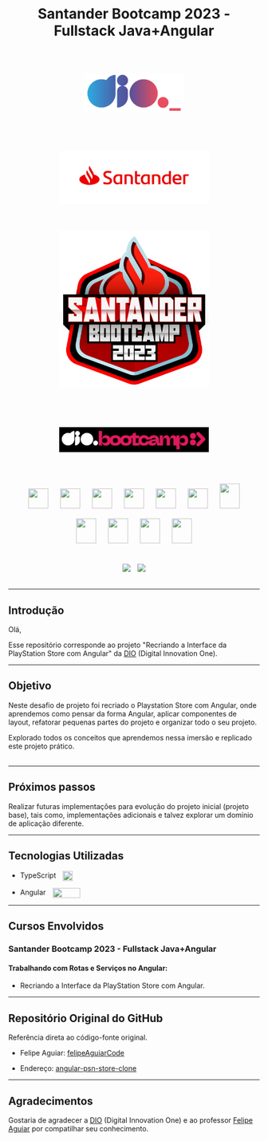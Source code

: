 <div align="center">
    <h1>Santander Bootcamp 2023 - Fullstack Java+Angular</h1>
</div>

<div align="center">
    <img src="assets\images\dio-logo.png" width="200" height="" hspace="25" style="margin:50px">
    <img src="assets\images\santander-logo.png" width="300" height="" hspace="25" style="margin:25px">
</div>

<div align="center"><img src="assets\images\bootcamp-santander.png" width="300" height="" hspace="" style="margin: 25px">
</div>

<div align="center"> <img src="assets\images\bootcamp-dio.png" width="300" height="" hspace="10" style="margin: 50px"/>
</div> 


<div align="center">
    <img src="https://cdn.jsdelivr.net/gh/devicons/devicon/icons/git/git-original.svg" width="40" height="40" hspace="10" style="margin: 10px"/>
    <img src="https://cdn.jsdelivr.net/gh/devicons/devicon/icons/html5/html5-original.svg" width="40" height="40" style="margin: 10px"/>
    <img src="https://cdn.jsdelivr.net/gh/devicons/devicon/icons/css3/css3-original.svg" width="40" height="40" style="margin: 10px"/>
    <img src="https://cdn.jsdelivr.net/gh/devicons/devicon/icons/javascript/javascript-original.svg" width="40" height="40" style="margin: 10px"/>
    <img src="https://cdn.jsdelivr.net/gh/devicons/devicon/icons/typescript/typescript-original.svg" width="40" height="40" style="margin: 10px"/>
    <img src="https://cdn.jsdelivr.net/gh/devicons/devicon/icons/angularjs/angularjs-original.svg" width="40" height="40" hspace="10" style="margin: 10px"/>

<img src="https://cdn.jsdelivr.net/gh/devicons/devicon/icons/java/java-original.svg" width="40" height="50" hspace="10" style="margin: 10px"/>
<img src="https://cdn.jsdelivr.net/gh/devicons/devicon/icons/spring/spring-original.svg" width="40" height="50" hspace="10" style="margin: 10px"/>    
<img src="https://cdn.jsdelivr.net/gh/devicons/devicon/icons/mysql/mysql-original.svg" width="40" height="50" hspace="10" style="margin: 10px"/>
<img src="https://cdn.jsdelivr.net/gh/devicons/devicon/icons/postgresql/postgresql-original.svg" width="40" height="50" hspace="10" style="margin: 10px"/>
<img src="https://cdn.jsdelivr.net/gh/devicons/devicon/icons/mongodb/mongodb-original.svg" width="40" height="50" hspace="10" style="margin: 10px"/>          
</div>
<br>

</p>
<div align="center">
    <img src="https://img.shields.io/badge/IN%C3%8DCIO-17%2F08%2F2023-green" hspace="5"/>
    <img src="https://img.shields.io/badge/T%C3%89RMINO-22%2F10%2F2023-red" hspace="5"/>
</div>
<br>
<hr>


## Introdução
Olá,

Esse repositório corresponde ao projeto "Recriando a Interface da PlayStation Store com Angular" da [DIO](https://www.dio.me/) (Digital Innovation One).

<hr>

## Objetivo

Neste desafio de projeto foi recriado o Playstation Store com Angular, onde aprendemos como pensar da forma Angular, aplicar componentes de layout, refatorar pequenas partes do projeto e organizar todo o seu projeto.

Explorado todos os conceitos que aprendemos nessa imersão e replicado este projeto prático. 
<br><br>
<hr>

## Próximos passos

Realizar futuras implementações para evolução do projeto inicial (projeto base), tais como, implementações adicionais e talvez explorar um domínio de aplicação diferente.
<hr>

## Tecnologias Utilizadas

- TypeScript <img align=center src="https://cdn.jsdelivr.net/gh/devicons/devicon/icons/typescript/typescript-original.svg" width="20" height="20" hspace="5" style="margin-left: 10px"/>

- Angular <img align=center src="https://cdn.jsdelivr.net/gh/devicons/devicon/icons/angularjs/angularjs-original.svg" width="55" height="20" hspace="5" style="margin-left: 10px"/>
<hr>       

## Cursos Envolvidos
### **Santander Bootcamp 2023 - Fullstack Java+Angular** 
#### **Trabalhando com Rotas e Serviços no Angular:**

- Recriando a Interface da PlayStation Store com Angular.
<hr>

## Repositório Original do GitHub

Referência direta ao código-fonte original.

- Felipe Aguiar: [felipeAguiarCode](https://github.com/felipeAguiarCode)

- Endereço: [angular-psn-store-clone](https://github.com/felipeAguiarCode/angular-psn-store-clone)
<hr>

## Agradecimentos
Gostaria de agradecer a [DIO](https://www.dio.me/) (Digital Innovation One) e ao professor [Felipe Aguiar](https://github.com/felipeAguiarCode) por compatilhar seu conhecimento.
